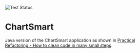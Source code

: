 ![Test Status](../../workflows/test/badge.svg)

# ChartSmart

Java version of the ChartSmart application as shown in [Practical Refactoring - How to clean code in many small steps](https://www.youtube.com/watch?v=aWiwDdx_rdo).

